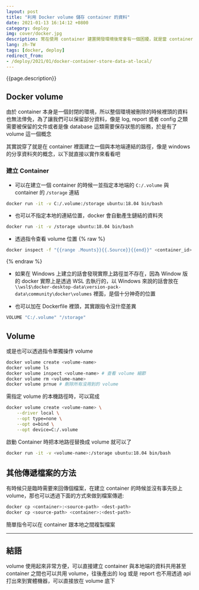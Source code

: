 ```yaml
---
layout: post
title: "利用 Docker volume 儲存 container 的資料"
date: 2021-01-13 16:14:12 +0800
category: deploy
img: cover/docker.jpg
description: 常在使用 container 建置開發環境後常會有一個困擾，就是當 container 被刪除的時候裡面的資料也會一併消失，或是 container 之間要共用一些檔案的時候都會有一些困難點，於是就有 docker volume 的機制出來了
lang: zh-TW
tags: [docker, deploy]
redirect_from:
- /deploy/2021/01/docker-container-store-data-at-local/
---
```


{{page.description}}

## Docker volume

由於 container 本身是一個封閉的環境，所以整個環境被刪除的時候裡頭的資料也無法倖免，為了讓我們可以保留部分資料，像是 log, report 或者 config 之類需要被保留的文件或者是像 database 這類需要保存狀態的服務，於是有了 volume 這一個概念

其實說穿了就是在 container 裡面建立一個與本地端連結的路徑，像是 windows 的分享資料夾的概念，以下就直接以實作來看看吧

### 建立 Container

+ 可以在建立一個 container 的時候一並指定本地端的 `C:/.volume` 與 container 的 `/storage` 連結

```bash
docker run -it -v C:/.volume:/storage ubuntu:18.04 bin/bash
```

+ 也可以不指定本地的連結位置，docker 會自動產生鏈結的資料夾

```bash
docker run -it -v /storage ubuntu:18.04 bin/bash
```

+ 透過指令查看 volume 位置
{% raw %}

```bash
docker inspect -f "{{range .Mounts}}{{.Source}}{{end}}" <container_id>
```

{% endraw %}

+ 如果在 Windows 上建立的話會發現實際上路徑並不存在，因為 Window 版的 docker 實際上是透過 WSL 去執行的，以 Windows 來說的話會放在 `\\wsl$\docker-desktop-data\version-pack-data\community\docker\volumes` 裡面，是個十分神奇的位置

+ 也可以加在 Dockerfile 裡頭，其實跟指令沒什麼差異

```bash
VOLUME "C:/.volume" "/storage"
```

## Volume

或是也可以透過指令單獨操作 volume

```sh
docker volume create <volume-name>
docker volume ls
docker volume inspect <volume-name> # 查看 volume 細節
docker volume rm <volume-name>
docker volume prnue # 刪除所有沒用到的 volume
```

需指定 volume 的本機路徑時，可以寫成

```bash
docker volume create <volume-name> \
    --driver local \
    --opt type=none \
    --opt o=bind \
    --opt device=C:/.volume
```

啟動 Container 時把本地路徑替換成 volume 就可以了

```sh
docker run -it -v <volume-name>:/storage ubuntu:18.04 bin/bash
```

## 其他傳遞檔案的方法

有時候只是臨時需要來回傳個檔案，在建立 container 的時候並沒有事先掛上 volume，那也可以透過下面的方式來做到檔案傳遞:

```bash
docker cp <container>:<source-path> <dest-path>
docker cp <source-path> <container>:<dest-path>
```

簡單指令可以在 container 跟本地之間複製檔案

---

## 結語

volume 使用起來非常方便，可以直接建立 container 與本地端的資料共用甚至 container 之間也可以共用 volume，往後產出的 log 或是 report 也不用透過 api 打出來到實體機器，可以直接放在 volume 底下
